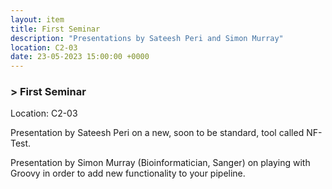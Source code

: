 ```yaml
---
layout: item
title: First Seminar
description: "Presentations by Sateesh Peri and Simon Murray"
location: C2-03
date: 23-05-2023 15:00:00 +0000
---
```


### > First Seminar

Location: C2-03

Presentation by Sateesh Peri on a new, soon to be standard, tool called NF-Test.

Presentation by Simon Murray (Bioinformatician, Sanger) on playing with Groovy in order to add new functionality to your pipeline.
